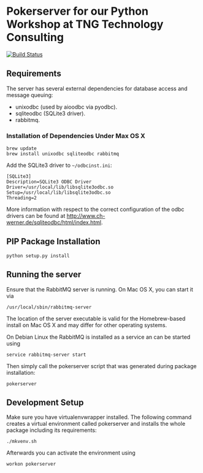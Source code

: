 # Pokerserver for our Python Workshop at TNG Technology Consulting

[![Build Status](https://travis-ci.org/MartinAltmayer/pokerserver.png)](https://travis-ci.org/MartinAltmayer/pokerserver)
## Requirements

The server has several external dependencies for database access and message queuing:

- unixodbc (used by aioodbc via pyodbc).
- sqliteodbc (SQLite3 driver).
- rabbitmq.

### Installation of Dependencies Under Max OS X

    brew update
    brew install unixodbc sqliteodbc rabbitmq

Add the SQLite3 driver to `~/odbcinst.ini`:

    [SQLite3]
    Description=SQLite3 ODBC Driver
    Driver=/usr/local/lib/libsqlite3odbc.so
    Setup=/usr/local/lib/libsqlite3odbc.so
    Threading=2
    
More information with respect to the correct configuration of the odbc drivers can be found at 
<http://www.ch-werner.de/sqliteodbc/html/index.html>.

## PIP Package Installation

    python setup.py install
    
## Running the server

Ensure that the RabbitMQ server is running. On Mac OS X, you can start it via

    /usr/local/sbin/rabbitmq-server
    
The location of the server executable is valid for the Homebrew-based install on Mac OS X and may differ for other 
operating systems.

On Debian Linux the RabbitMQ is installed as a service an can be started using

    service rabbitmq-server start

Then simply call the pokerserver script that was generated during package installation:
    
    pokerserver
    
## Development Setup

Make sure you have virtualenvwrapper installed. The following command creates a virtual environment called pokerserver 
and installs the whole package including its requirements:

    ./mkvenv.sh
    
Afterwards you can activate the environment using

    workon pokerserver
    
